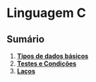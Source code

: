 # Linguagem C

## Sumário

1. [**Tipos de dados básicos**](./Tipos%20de%20dados%20basicos/TIPOS_DE_DADOS_BASICOS.md)
2. [**Testes e Condições**](./Testes%20e%20Condições/CONDIÇÕES.md)
3. [**Laços**](./Laços/LAÇOS.md)

